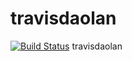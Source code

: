 # travisdaolan
[![Build Status](https://travis-ci.org/XiaoChenYung/travisdaolan.svg?branch=master)](https://travis-ci.org/XiaoChenYung/travisdaolan)
travisdaolan
